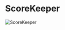 # ScoreKeeper
![ScoreKeeper](https://user-images.githubusercontent.com/47621924/107664962-10b35280-6cb5-11eb-829a-55366160b992.PNG)
